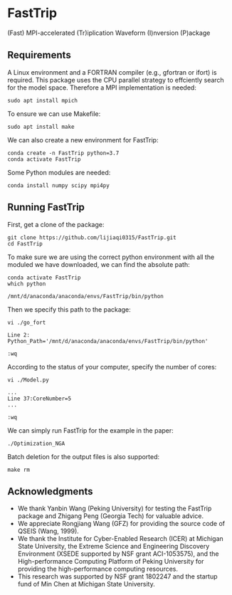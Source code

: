 # FastTrip
(Fast) MPI-accelerated (Tr)iplication Waveform (I)nversion (P)ackage

## Requirements
A Linux environment and a FORTRAN compiler (e.g., gfortran or ifort) is required.
This package uses the CPU parallel strategy to effciently search for the model space. Therefore a MPI implementation is needed:
```
sudo apt install mpich
```

To ensure we can use Makefile:
```
sudo apt install make
```

We can also create a new environment for FastTrip:
```
conda create -n FastTrip python=3.7
conda activate FastTrip
```

Some Python modules are needed:
```
conda install numpy scipy mpi4py
```

## Running FastTrip
First, get a clone of the package:
```
git clone https://github.com/lijiaqi0315/FastTrip.git
cd FastTrip
```
To make sure we are using the correct python environment with all the moduled we have downloaded, we can find the absolute path:
```
conda activate FastTrip
which python

/mnt/d/anaconda/anaconda/envs/FastTrip/bin/python
```
Then we specify this path to the package:
```
vi ./go_fort

Line 2: Python_Path='/mnt/d/anaconda/anaconda/envs/FastTrip/bin/python'

:wq
```

According to the status of your computer, specify the number of cores:
```
vi ./Model.py

...
Line 37:CoreNumber=5
...

:wq
```

We can simply run FastTrip for the example in the paper:
```
./Optimization_NGA
```

Batch deletion for the output files is also supported:
```
make rm
```

## Acknowledgments

* We thank Yanbin Wang (Peking University) for testing the FastTrip package and Zhigang Peng (Georgia Tech) for valuable advice.
* We appreciate Rongjiang Wang (GFZ) for providing the source code of QSEIS (Wang, 1999).
* We thank the Institute for Cyber-Enabled Research (ICER) at Michigan State University, the Extreme Science and Engineering Discovery Environment (XSEDE supported by NSF grant ACI-1053575), and the High-performance Computing Platform of Peking University for providing the high-performance computing resources.
* This research was supported by NSF grant 1802247 and the startup fund of Min Chen at Michigan State University.
